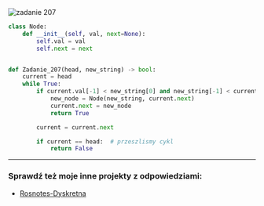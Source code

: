 <picture>
  <source srcset="../../srt/zbior_zadan/207.png" media="(prefers-color-scheme: light)">
  <source srcset="../../srt/zbior_zadan/black_207.png" media="(prefers-color-scheme: dark)">
  <img src="../../srt/zbior_zadan/black_207.png" alt="zadanie 207">
</picture>

```python
class Node:
    def __init__(self, val, next=None):
        self.val = val
        self.next = next


def Zadanie_207(head, new_string) -> bool:
    current = head
    while True:
        if current.val[-1] < new_string[0] and new_string[-1] < current.next.val[0]:  # czy nowy napis pasuje z 2 stron
            new_node = Node(new_string, current.next)
            current.next = new_node
            return True

        current = current.next

        if current == head:  # przeszlismy cykl
            return False
```

---
### Sprawdź też moje inne projekty z odpowiedziami:
- [Rosnotes-Dyskretna](https://github.com/kamilGie/Rosnotes-Dyskretna)

